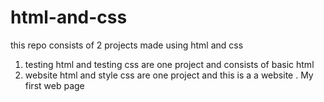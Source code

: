 # html-and-css
this repo consists of 2 projects made using html and css
1) testing html and testing css are one project and consists of basic html 
2) website html and style css are one project and this is a a website . My first web page
